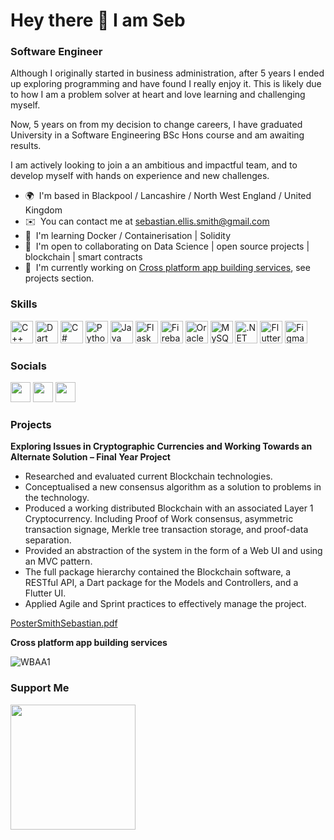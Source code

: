 <!--
**Seb-Smith/Seb-Smith** is a ✨ _special_ ✨ repository because its `README.md` (this file) appears on your GitHub profile.

Here are some ideas to get you started:

- 🔭 I’m currently working on ...
- 🌱 I’m currently learning ...
- 👯 I’m looking to collaborate on ...
- 🤔 I’m looking for help with ...
- 💬 Ask me about ...
- 📫 How to reach me: ...
- 😄 Pronouns: ...
- ⚡ Fun fact: ...
-->

Hey there 👋 I am Seb
====================

### Software Engineer

Although I originally started in business administration, after 5 years I ended up exploring programming and have found I really enjoy it. This is likely due to how I am a problem solver at heart and love learning and challenging myself.

Now, 5 years on from my decision to change careers, I have graduated University in a Software Engineering BSc Hons course and am awaiting results.

I am actively looking to join a an ambitious and impactful team, and to develop myself with hands on experience and new challenges.

* 🌍  I'm based in Blackpool / Lancashire / North West England / United Kingdom
* ✉️  You can contact me at [sebastian.ellis.smith@gmail.com](mailto:sebastian.ellis.smith@gmail.com )
* 🧠  I'm learning Docker / Containerisation | Solidity
* 🤝  I'm open to collaborating on Data Science | open source projects | blockchain | smart contracts
* 🚀  I'm currently working on [Cross platform app building services](http://www.webuildanyapps.com), see projects section.

### Skills

<p align="left">
<a href="https://docs.microsoft.com/en-us/cpp/?view=msvc-170" target="_blank" rel="noreferrer"><img src="https://raw.githubusercontent.com/danielcranney/readme-generator/main/public/icons/skills/cplusplus-colored.svg" width="36" height="36" alt="C++" /></a>
<a href="https://dart.dev/" target="_blank" rel="noreferrer"><img src="https://raw.githubusercontent.com/danielcranney/readme-generator/main/public/icons/skills/dart-colored.svg" width="36" height="36" alt="Dart" /></a>
<a href="https://docs.microsoft.com/en-us/dotnet/csharp/" target="_blank" rel="noreferrer"><img src="https://raw.githubusercontent.com/danielcranney/readme-generator/main/public/icons/skills/csharp-colored.svg" width="36" height="36" alt="C#" /></a>
<a href="https://www.python.org/" target="_blank" rel="noreferrer"><img src="https://raw.githubusercontent.com/danielcranney/readme-generator/main/public/icons/skills/python-colored.svg" width="36" height="36" alt="Python" /></a>
<a href="https://www.oracle.com/java/" target="_blank" rel="noreferrer"><img src="https://raw.githubusercontent.com/danielcranney/readme-generator/main/public/icons/skills/java-colored.svg" width="36" height="36" alt="Java" /></a>
<a href="https://flask.palletsprojects.com/en/2.0.x/" target="_blank" rel="noreferrer"><img src="https://raw.githubusercontent.com/danielcranney/readme-generator/main/public/icons/skills/flask-colored.svg" width="36" height="36" alt="Flask" /></a>
<a href="https://firebase.google.com/" target="_blank" rel="noreferrer"><img src="https://raw.githubusercontent.com/danielcranney/readme-generator/main/public/icons/skills/firebase-colored.svg" width="36" height="36" alt="Firebase" /></a>
<a href="https://www.oracle.com/uk/index.html" target="_blank" rel="noreferrer"><img src="https://raw.githubusercontent.com/danielcranney/readme-generator/main/public/icons/skills/oracle-colored.svg" width="36" height="36" alt="Oracle" /></a>
<a href="https://www.mysql.com/" target="_blank" rel="noreferrer"><img src="https://raw.githubusercontent.com/danielcranney/readme-generator/main/public/icons/skills/mysql-colored.svg" width="36" height="36" alt="MySQL" /></a>
<a href="https://dotnet.microsoft.com/en-us/" target="_blank" rel="noreferrer"><img src="https://raw.githubusercontent.com/danielcranney/readme-generator/main/public/icons/skills/dot-net-colored.svg" width="36" height="36" alt=".NET" /></a>
<a href="https://flutter.dev/" target="_blank" rel="noreferrer"><img src="https://raw.githubusercontent.com/danielcranney/readme-generator/main/public/icons/skills/flutter-colored.svg" width="36" height="36" alt="Flutter" /></a>
<a href="https://www.figma.com/" target="_blank" rel="noreferrer"><img src="https://raw.githubusercontent.com/danielcranney/readme-generator/main/public/icons/skills/figma-colored.svg" width="36" height="36" alt="Figma" /></a>
</p>


### Socials

<p align="left"> <a href="https://www.github.com/Seb-Smith" target="_blank" rel="noreferrer"><img src="https://raw.githubusercontent.com/danielcranney/readme-generator/main/public/icons/socials/github.svg" width="32" height="32" /></a> <a href="https://www.linkedin.com/in/seb-ellis-smith" target="_blank" rel="noreferrer"><img src="https://raw.githubusercontent.com/danielcranney/readme-generator/main/public/icons/socials/linkedin.svg" width="32" height="32" /></a> <a href="https://www.twitter.com/Seb_init" target="_blank" rel="noreferrer"><img src="https://raw.githubusercontent.com/danielcranney/readme-generator/main/public/icons/socials/twitter.svg" width="32" height="32" /></a></p>

### Projects
**Exploring Issues in Cryptographic Currencies and Working Towards an Alternate Solution – Final Year Project**
-	Researched and evaluated current Blockchain technologies.
-	Conceptualised a new consensus algorithm as a solution to problems in the technology.
-	Produced a working distributed Blockchain with an associated Layer 1 Cryptocurrency. Including Proof of Work consensus, asymmetric transaction signage, Merkle tree transaction storage, and proof-data separation.
-	Provided an abstraction of the system in the form of a Web UI and using an MVC pattern.
-	The full package hierarchy contained the Blockchain software, a RESTful API, a Dart package for the Models and Controllers, and a Flutter UI.
-	Applied Agile and Sprint practices to effectively manage the project.

[PosterSmithSebastian.pdf](https://github.com/Seb-Smith/Seb-Smith/files/9235373/PosterSmithSebastian.pdf)

**Cross platform app building services**

![WBAA1](https://user-images.githubusercontent.com/58217015/175095389-68d4640a-9147-4e57-8702-800f8bc24c31.png)

### Support Me

<a href="https://www.buymeacoffee.com/SebES"><img src="https://cdn.buymeacoffee.com/buttons/v2/default-yellow.png" width="200" /></a>
